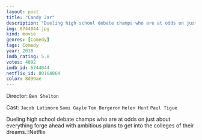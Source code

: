 ```yaml
---
layout: post
title: "Candy Jar"
description: "Dueling high school debate champs who are at odds on just about everything forge ahead with ambitious plans to get into the colleges of their dreams.::Netflix.."
img: 6744044.jpg
kind: movie
genres: [Comedy]
tags: Comedy 
year: 2018
imdb_rating: 5.8
votes: 4092
imdb_id: 6744044
netflix_id: 80164864
color: 8d99ae
---
```

Director: `Ben Shelton`  

Cast: `Jacob Latimore` `Sami Gayle` `Tom Bergeron` `Helen Hunt` `Paul Tigue` 

Dueling high school debate champs who are at odds on just about everything forge ahead with ambitious plans to get into the colleges of their dreams.::Netflix